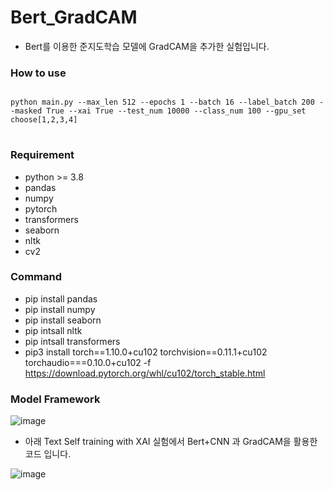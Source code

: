 # Bert_GradCAM
- Bert를 이용한 준지도학습 모델에 GradCAM을 추가한 실험입니다.

### How to use
<pre>
<code>
python main.py --max_len 512 --epochs 1 --batch 16 --label_batch 200 --masked True --xai True --test_num 10000 --class_num 100 --gpu_set choose[1,2,3,4]
</code>
</pre>

### Requirement

- python >= 3.8
- pandas
- numpy
- pytorch
- transformers
- seaborn
- nltk
- cv2

### Command

- pip install pandas
- pip install numpy
- pip install seaborn
- pip intsall nltk
- pip intsall transformers
- pip3 install torch==1.10.0+cu102 torchvision==0.11.1+cu102 torchaudio===0.10.0+cu102 -f https://download.pytorch.org/whl/cu102/torch_stable.html

### Model Framework

![image](https://user-images.githubusercontent.com/46701548/139094004-266b0ed0-4ab6-49e9-a089-4e9069707b55.png)


- 아래 Text Self training with XAI 실험에서 Bert+CNN 과 GradCAM을 활용한 코드 입니다.


![image](https://user-images.githubusercontent.com/46701548/139091521-3bf1c868-b5a0-4671-879e-a9a23a3f1fbf.png)

